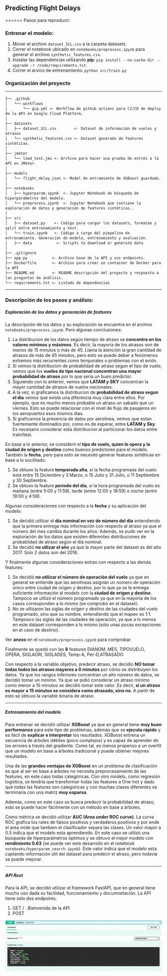 ## Predicting Flight Delays
======
Pasos para reproducir:

### Entrenar el modelo:

1. Mover el archivo `dataset_SCL.csv` a la carpeta datasets.
2. Correr el notebook ubicado en `notebooks/preprocess.ipynb` para generar el archivo `synthetic_features.csv`.
3. Instalar las dependencias utilizando **pip**: `pip install --no-cache-dir --upgrade -r /code/requirements.txt`.
4. Correr el arvico de entrenamiento: `python src/train.py`

### Organización del proyecto
------------
    ├── .github
    │   └── workflows
    │       └── gcp.yml <- Workflow de github actions para CI/CD de deploy de la API en Google Cloud Platform.
    │
    ├── datasets
    │   ├── dataset_SCL.csv        <- Dataset de información de vuelos y atrasos
    │   └── synthetic_features.csv <- Dataset generado de features sintéticas.
    │
    ├── jmeter            
    │	└── load_test.jmx <- Archivo para hacer una prueba de estrés a la API en JMeter.
    │
    ├── models            
    │	└── flight_delay.json <- Model de entramiento de XGBoost guardado.
    │
    ├── notebooks             
    │   ├── hyperparam.ipynb  <- Jupyter Notebook de búsqueda de hiperparámetros del modelo.
    │   └── preprocess.ipynb  <- Jupyter Notebook que contiene la exploración de datos y generación de features sintéticas..      
    │
    ├── src               
    │   ├── dataset.py    <- Código para cargar los datasets, formateo y split entre entrenamiento y test.
    │   └── train.ipynb   <- Código a cargo del piepeline de entrenamiento. Generación de modelo, entrenamiento y evaluación.
    │   ├── data           <- Scripts to download or generate data
    │
    ├── .gitignore 
    ├── app.py           <- Archivo base de la API y sus endpoints. 
    ├── Dockerfile       <- Archivo para crear un container de Docker para la API
    ├── README.md        <- README descripción del proyecto y respuesta a las preguntas de análisis.
    └── requirements.txt <- Listado de dependencias
------------

### Descripción de los pasos y análisis:

##### Exploración de los datos y generación de features

La descripción de los datos y su exploración se encuentra en el archivo `notebooks/preprocess.ipynb`. Pero algunas conclusiones:

1. La distribucion de los datos según tiempo de atraso se **concentra en los valores mínimos y máximos**. Es decir, la mayoría de los atrasos son de menos de 15 minutos o más de 45. Llama la atención la gran cantidad de atrasos de más de 45 minutos, pero esto se puede deber a fenómenos extremos más recurrentes como temporales o problemas con el avión. 
2. Si vemos la distribucion de probablidad de atraso segun el tipo de vuelo, vemos que los **vuelos de tipo nacional concentran una mayor probabilidad de atraso** por lo que seria un buen predictor.
3. Siguiendo con lo anterior, vemos que **LATAM y SKY** concentran la mayor cantidad de atrasos de vuelos nacionales.
4. A la vez, si graficamos la distribucion de **probabilidad de atraso segun el dia** vemos que existe una diferencia muy clara entre ellos. Por ejemplo, que es mucho menos probable un atraso un sabado que un viernes. Esto se puede relacionar con el nivel de flujo de pasajeros en los aeropuertos esos mismos dias. 
5. Si graficamos la presencia de datos por aerolinea, vemos que estan fuertemente dominados por, como es de esperar, entre **LATAM y Sky**. Es necesario considerar esta distribucion al particionar los datos entre train/test.

En base a lo anterior, se consideró el **tipo de vuelo, quien lo opera y la ciudad de origen y destino** como buenos predictores para el modelo. También la **fecha**, pero para esto se necesitó generar features sintéticas en base a lo socilitado:

1. Se obtuvo la feature **temporada alta**, si la fecha programada del vuelo está entre 15 Diciembre y 3 Marzo, o 15 Julio y 31 Julio, o 11 Septiembre y 30 Septiembre.
2. Se obtuvo la feature **periodo del dia**, si la hora programada del vuelo es mañana (entre 5:00 y 11:59), tarde (entre 12:00 y 18:59) o noche (entre 19:00 y 4:59).

Algunas consideraciones con respecto a la **fecha** y su aplicación del modelo:

1. Se decidió utilizar el **día nominal en vez de número del día** entendiendo que la primera entrega más información con respecto al atraso ya que el número del mes cambia durante los años. Además, se pudo ver en la exploración de los datos que existen diferentes distribuciones de probablidad de atraso según el día nominal. 
2. Se decidió **no utlizar el año** ya que la mayor parte del dataset es del año 2017. Solo 2 datos son del 2018.

Y finalmente algunas consideraciones extras con respecto a las demás features:

1. Se decidió **no utilizar el número de operación del vuelo** ya que en general se entiende que las aerolíneas asignan un número de operación único entre ciudad de origen y destino, por lo que ya se le entrega suficiente información al modelo con la **ciudad de origen y destino**. Tampoco se utilizó el número programado ya que en la mayoría de los casos corresponden a lo mismo (se comprobó en el dataset).  
2. No se utlizaron las siglas de origen y destino de las ciudades del vuelo programado, sino que su nombre, entendiendo que el mapeo es 1:1. Tampooco las siglas de las ciudades de operación, ya que a lo menos en este dataset corresponden a lo mismo (sólo unas pocas excepciones en el caso de destino).

Ver **anexo** en el `notebooks/preprocess.ipynb` para comprobar.

Finalmente se quedó con las **8** features DIANOM, MES, TIPOVUELO, OPERA, SIGLAORI, SIGLADES, Temp-A, Per-D,ATRASADO

Con respecto a la variable objetivo, predecir atraso, se decidio **NO tomar todas todos los atrasos mayores a 0 minutos** por cómo se distribuyen los datos. Ya que los rangos inferiores concentran un alto número de datos, se decidió tomar un mínimo. Ya que se pidió considerar un atraso mínimo como menor a 15 minutos se decidió tomar este valor. Es decir, **si un atraso es mayor a 15 minutos se considera como atrasado, sino no**. A paritr de esto se obtuvo la variable binaria de atraso. 

------------

##### Entrenamiento del modelo

Para entrenar se decidió utilizar **XGBoost** ya que en general tiene **muy buen performance** para este tipo de problemas, además que se **ejecuta rápido** y es fácil de **explicar e interpretar** los resultados. XGBoost entrena un secuencia de árboles débiles (poco complejos) y es capaz de aprender de los errores a través del gradiente. Como tal, es menos propenso a un overfit que un modelo en base a árboles tradicional y puede obtener mejores resultados. 

Una de las **grandes ventajas de XGBoost** en un problema de clasificación es que al ser en base a árboles no necesita preprocesamiento de las features, en este caso todas categóricas. Con otro modelo, como regresión logística, se tendría que transformar todas las features a One-hot y dado que todas las features son categóricas y con muchas clases diferentes se terminaría con una matriz **muy esparsa**. 

Además, como en este caso se busca predecir la probabilidad de atraso, esto se puede hacer fácilmente con un método en base a árboles. 

Como métrica se decidió utilizar **AUC (Area under ROC curve)**. La curva ROC grafica los rates de falsos positivos y verdaderos positivos y por ende el area mide que tambien el clasificador separa las clases. Un valor mayor a 0.5 indica que el modelo esta aprendiendo. En este caso se utilizó una búsqueda de hiperparámetros óptimos y se obtuvo el mejor modelo con **rendimiento 0.63** (se puede ver este desarrollo en el notebook `notebooks/hyperparam_search.ipynb`). Este valor indica que el modelo esta captando información útil del dataset para predecir el atraso, pero todavía se puede mejorar.

------------

##### API Rest

Para la API, se decidió utilizar el framework FastAPI, que en general tiene mucho uso dada su facilidad, funcionamiento y documnetación. La API tiene solo dos endpoints:

1. GET / . Bienvenida de la API
2. POST 

![Documentación del endpoint POST API](/assets/api-post.png "Post API")



